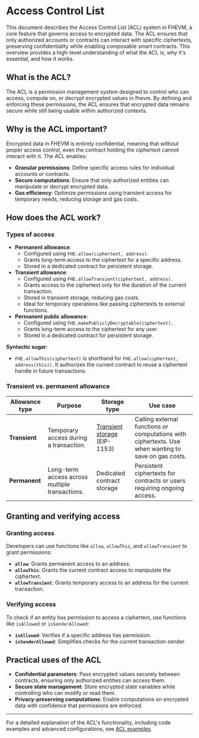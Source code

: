 # Access Control List

This document describes the Access Control List (ACL) system in FHEVM, a core feature that governs access to encrypted
data. The ACL ensures that only authorized accounts or contracts can interact with specific ciphertexts, preserving
confidentiality while enabling composable smart contracts. This overview provides a high-level understanding of what the
ACL is, why it's essential, and how it works.

## What is the ACL?

The ACL is a permission management system designed to control who can access, compute on, or decrypt encrypted values in
fhevm. By defining and enforcing these permissions, the ACL ensures that encrypted data remains secure while still being
usable within authorized contexts.

## Why is the ACL important?

Encrypted data in FHEVM is entirely confidential, meaning that without proper access control, even the contract holding
the ciphertext cannot interact with it. The ACL enables:

- **Granular permissions**: Define specific access rules for individual accounts or contracts.
- **Secure computations**: Ensure that only authorized entities can manipulate or decrypt encrypted data.
- **Gas efficiency**: Optimize permissions using transient access for temporary needs, reducing storage and gas costs.

## How does the ACL work?

### Types of access

- **Permanent allowance**:
  - Configured using `FHE.allow(ciphertext, address)`.
  - Grants long-term access to the ciphertext for a specific address.
  - Stored in a dedicated contract for persistent storage.
- **Transient allowance**:
  - Configured using `FHE.allowTransient(ciphertext, address)`.
  - Grants access to the ciphertext only for the duration of the current transaction.
  - Stored in transient storage, reducing gas costs.
  - Ideal for temporary operations like passing ciphertexts to external functions.
- **Permanent public allowance**:
  - Configured using `FHE.makePubliclyDecryptable(ciphertext)`.
  - Grants long-term access to the ciphertext for any user.
  - Stored in a dedicated contract for persistent storage.

**Syntactic sugar**:

- `FHE.allowThis(ciphertext)` is shorthand for `FHE.allow(ciphertext, address(this))`. It authorizes the current
  contract to reuse a ciphertext handle in future transactions.

### Transient vs. permanent allowance

| Allowance type | Purpose                                        | Storage type                                                            | Use case                                                                                            |
| -------------- | ---------------------------------------------- | ----------------------------------------------------------------------- | --------------------------------------------------------------------------------------------------- |
| **Transient**  | Temporary access during a transaction.         | [Transient storage](https://eips.ethereum.org/EIPS/eip-1153) (EIP-1153) | Calling external functions or computations with ciphertexts. Use when wanting to save on gas costs. |
| **Permanent**  | Long-term access across multiple transactions. | Dedicated contract storage                                              | Persistent ciphertexts for contracts or users requiring ongoing access.                             |

## Granting and verifying access

### Granting access

Developers can use functions like `allow`, `allowThis`, and `allowTransient` to grant permissions:

- **`allow`**: Grants permanent access to an address.
- **`allowThis`**: Grants the current contract access to manipulate the ciphertext.
- **`allowTransient`**: Grants temporary access to an address for the current transaction.

### Verifying access

To check if an entity has permission to access a ciphertext, use functions like `isAllowed` or `isSenderAllowed`:

- **`isAllowed`**: Verifies if a specific address has permission.
- **`isSenderAllowed`**: Simplifies checks for the current transaction sender.

## Practical uses of the ACL

- **Confidential parameters**: Pass encrypted values securely between contracts, ensuring only authorized entities can
  access them.
- **Secure state management**: Store encrypted state variables while controlling who can modify or read them.
- **Privacy-preserving computations**: Enable computations on encrypted data with confidence that permissions are
  enforced.

---

For a detailed explanation of the ACL's functionality, including code examples and advanced configurations, see
[ACL examples](acl_examples.md).
